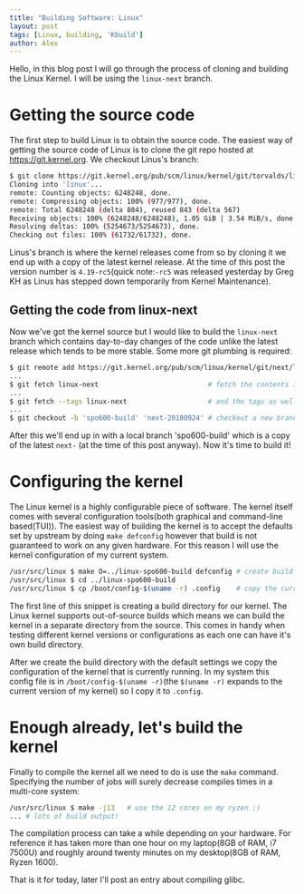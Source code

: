 ```yaml
---
title: "Building Software: Linux"
layout: post
tags: [Linux, building, 'Kbuild']
author: Alex
---
```

Hello, in this blog post I will go through the process of cloning
and building the Linux Kernel. I will be using the `linux-next` branch.

# Getting the source code

The first step to build Linux is to obtain the source code. The easiest
way of getting the source code of Linux is to clone the git repo hosted
at https://git.kernel.org. We checkout Linus's branch:

```bash
$ git clone https://git.kernel.org/pub/scm/linux/kernel/git/torvalds/linux.git
Cloning into 'linux'...
remote: Counting objects: 6248248, done.
remote: Compressing objects: 100% (977/977), done.
remote: Total 6248248 (delta 884), reused 843 (delta 567)
Receiving objects: 100% (6248248/6248248), 1.05 GiB | 3.54 MiB/s, done.
Resolving deltas: 100% (5254673/5254673), done.
Checking out files: 100% (61732/61732), done.
```

Linus's branch is where the kernel releases come from so by cloning it
we end up with a copy of the latest kernel release. At the time of this post
the version number is `4.19-rc5`(quick note:`-rc5` was released yesterday by
Greg KH as Linus has stepped down temporarily from Kernel Maintenance).

## Getting the code from linux-next

Now we've got the kernel source but I would like to build the `linux-next` branch
which contains day-to-day changes of the code unlike the latest release which tends to
be more stable. Some more git plumbing is required:

```bash
$ git remote add https://git.kernel.org/pub/scm/linux/kernel/git/next/linux-next.git # Add the linux-next remote
...
$ git fetch linux-next                           # fetch the contents in the 'linux-next' remote
...
$ git fetch --tags linux-next                    # and the tags as well
...
$ git checkout -b 'spo600-build' 'next-20180924' # checkout a new branch based on today's linux-next
```

After this we'll end up in with a local branch 'spo600-build' which is a copy of the latest `next-`
(at the time of this post anyway). Now it's time to build it!

# Configuring the kernel

The Linux kernel is a highly configurable piece of software. The kernel itself comes with several
configuration tools(both graphical and command-line based(TUI)). The easiest way of building the kernel
is to accept the defaults set by upstream by doing `make defconfig` however that build is not guaranteed
to work on any given hardware. For this reason I will use the kernel configuration of my current system.

```bash
/usr/src/linux $ make O=../linux-spo600-build defconfig # create build directory
/usr/src/linux $ cd ../linux-spo600-build               
/usr/src/linux $ cp /boot/config-$(uname -r) .config    # copy the current config
```

The first line of this snippet is creating a build directory for our kernel. The Linux kernel supports
out-of-source builds which means we can build the kernel in a separate directory from the source. This 
comes in handy when testing different kernel versions or configurations as each one can have it's own
build directory.

After we create the build directory with the default settings we copy the configuration of the kernel
that is currently running. In my system this config file is in `/boot/config-$(uname -r)`(the `$(uname -r)` expands to the current version of my kernel) so I copy it to `.config`.

# Enough already, let's build the kernel

Finally to compile the kernel all we need to do is use the `make` command. Specifying the number of jobs
will surely decrease compiles times in a multi-core system:

```bash
/usr/src/linux $ make -j13   # use the 12 cores on my ryzen :)
... # lots of build output!
```

The compilation process can take a while depending on your hardware. For reference it has taken more than
one hour on my laptop(8GB of RAM, i7 7500U) and roughly around twenty minutes on my desktop(8GB of RAM,
Ryzen 1600).

That is it for today, later I'll post an entry about compiling glibc.
